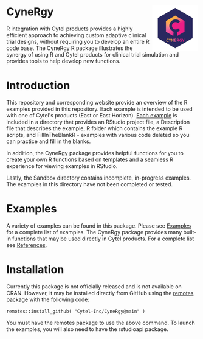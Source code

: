 
[//]: # (Comment: When editing this file, do not forget to edit README.md too.)

# CyneRgy <a href="https://Cytel-Inc.github.io/CyneRgy/"><img src="man/figures/logo.png" align="right" height="120" /></a>

R integration with Cytel products provides a highly efficient approach to achieving custom adaptive clinical trial designs, without requiring you to develop an entire R code base. The CyneRgy R package illustrates the synergy of using R and Cytel products for clinical trial simulation and provides tools to help develop new functions.  

# Introduction 

This repository and corresponding website provide an overview of the R examples provided in this repository. Each example is intended to be used with one of Cytel's products (East or East Horizon). [Each example](https://github.com/Cytel-Inc/CyneRgy/tree/main/inst/Examples) is included in a directory that provides an RStudio project file, a Description file that describes the example, R folder which contains the example R scripts, and FillInTheBlankR - examples with various code deleted so you can practice and fill in the blanks. 

In addition, the CyneRgy package provides helpful functions for you to create your own R functions based on templates and a seamless R experience for viewing examples in RStudio.   

Lastly, the Sandbox directory contains incomplete, in-progress examples. The examples in this directory have not been completed or tested. 

# Examples 
A variety of examples can be found in this package. Please see [Examples](articles/ExampleOutline.html) for a complete list of examples. The CyneRgy package provides many built-in functions that may be used directly in Cytel products. For a complete list see [References](reference/index.html). 

# Installation 
Currently this package is not officially released and is not available on CRAN. However, it may be installed directly from GitHub using the [remotes package](https://remotes.r-lib.org/)  with the following code:

```
remotes::install_github( "Cytel-Inc/CyneRgy@main" )
```

You must have the remotes package to use the above command. To launch the examples, you will also need to have the rstudioapi package. 
